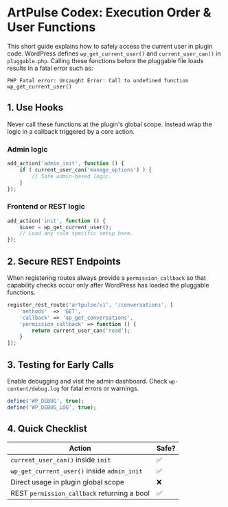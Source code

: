 # ArtPulse Codex: Execution Order & User Functions

This short guide explains how to safely access the current user in plugin code. WordPress defines `wp_get_current_user()` and `current_user_can()` in `pluggable.php`. Calling these functions before the pluggable file loads results in a fatal error such as:

```
PHP Fatal error: Uncaught Error: Call to undefined function wp_get_current_user()
```

## 1. Use Hooks

Never call these functions at the plugin's global scope. Instead wrap the logic in a callback triggered by a core action.

### Admin logic

```php
add_action('admin_init', function () {
    if ( current_user_can('manage_options') ) {
        // Safe admin-based logic.
    }
});
```

### Frontend or REST logic

```php
add_action('init', function () {
    $user = wp_get_current_user();
    // Load any role specific setup here.
});
```

## 2. Secure REST Endpoints

When registering routes always provide a `permission_callback` so that capability checks occur only after WordPress has loaded the pluggable functions.

```php
register_rest_route('artpulse/v1', '/conversations', [
    'methods'  => 'GET',
    'callback' => 'ap_get_conversations',
    'permission_callback' => function () {
        return current_user_can('read');
    }
]);
```

## 3. Testing for Early Calls

Enable debugging and visit the admin dashboard. Check `wp-content/debug.log` for fatal errors or warnings.

```php
define('WP_DEBUG', true);
define('WP_DEBUG_LOG', true);
```

## 4. Quick Checklist

| Action                                      | Safe? |
|---------------------------------------------|------|
| `current_user_can()` inside `init`          | ✅   |
| `wp_get_current_user()` inside `admin_init` | ✅   |
| Direct usage in plugin global scope         | ❌   |
| REST `permission_callback` returning a bool | ✅   |

